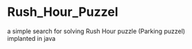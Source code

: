 # Rush_Hour_Puzzel
a simple search for solving Rush Hour puzzle (Parking puzzel)  
implanted in java
